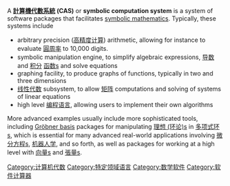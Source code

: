 A **[計算機代數系統](../Page/計算機代數系統.md "wikilink") (CAS)** or **symbolic
computation system** is a system of software packages that facilitates
[symbolic
mathematics](https://zh.wikipedia.org/wiki/symbolic_mathematics "wikilink").
Typically, these systems include

  - arbitrary precision ([高精度计算](../Page/高精度计算.md "wikilink"))
    arithmetic, allowing for instance to evaluate
    [圓周率](https://zh.wikipedia.org/wiki/圓周率 "wikilink") to 10,000
    digits.
  - symbolic manipulation engine, to simplify algebraic expressions,
    [导数](../Page/导数.md "wikilink") and
    [积分](../Page/积分.md "wikilink")
    [函数s](../Page/函数.md "wikilink") and solve equations
  - graphing facility, to produce graphs of functions, typically in two
    and three dimensions
  - [线性代数](../Page/线性代数.md "wikilink") subsystem, to allow
    [矩阵](../Page/矩阵.md "wikilink") computations and solving of
    systems of linear equations
  - high level [编程语言](../Page/编程语言.md "wikilink"), allowing users to
    implement their own algorithms

More advanced examples usually include more sophisticated tools,
including [Gröbner
basis](https://zh.wikipedia.org/wiki/Gröbner_basis "wikilink") packages
for manipulating [理想 (环论)s](../Page/理想_\(环论\).md "wikilink") in
[多项式环s](../Page/多项式环.md "wikilink"), which is essential for many
advanced real-world applications involving
[微分方程s](../Page/微分方程.md "wikilink"),
[机器人学](../Page/机器人学.md "wikilink"), and so forth, as
well as packages for working at a high level with
[向量s](../Page/向量.md "wikilink") and
[張量s](../Page/張量.md "wikilink").

[Category:计算机代数](https://zh.wikipedia.org/wiki/Category:计算机代数 "wikilink")
[Category:特定领域语言](https://zh.wikipedia.org/wiki/Category:特定领域语言 "wikilink")
[Category:数学软件](https://zh.wikipedia.org/wiki/Category:数学软件 "wikilink")
[Category:软件计算器](https://zh.wikipedia.org/wiki/Category:软件计算器 "wikilink")